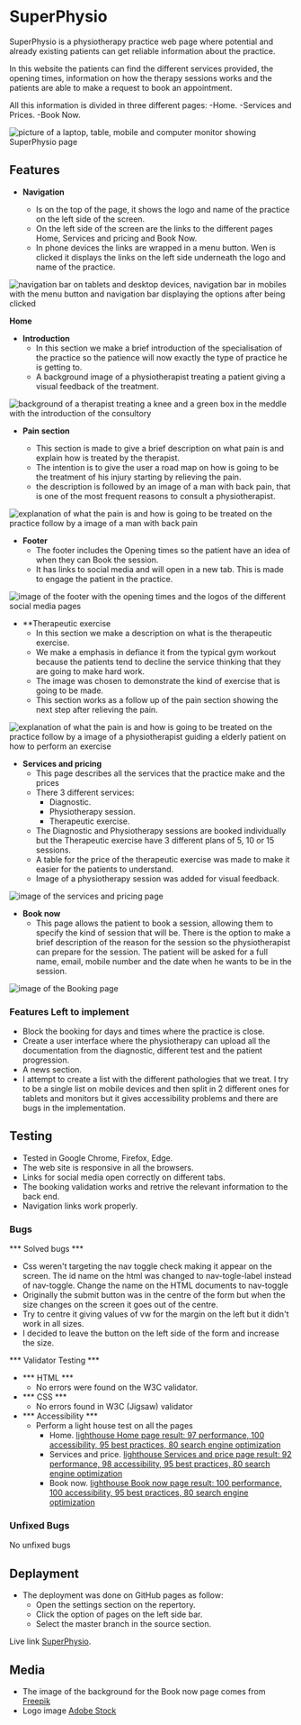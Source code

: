 # SuperPhysio


SuperPhysio is a physiotherapy practice web page where potential and already existing patients can get reliable information about the practice.


In this website the patients can find the different services provided, the opening times, information on how the therapy sessions works and the patients are able to make a request to book an appointment.


All this information is divided in three different pages:
-Home.
-Services and Prices.
-Book Now.






![picture of a laptop, table, mobile and computer monitor showing SuperPhysio page](/assets/images/responsive.jpg)




## Features


- **Navigation**


    - Is on the top of the page, it shows the logo and name of the practice on the left side of the screen.
    - On the left side of the screen are the links to the different pages Home, Services and pricing and Book Now.
    - In phone devices the links are wrapped in a menu button. Wen is clicked it displays the links on the left side underneath the logo and name of the practice.






![navigation bar on tablets and desktop devices, navigation bar in mobiles with the menu button and navigation bar displaying the options after being clicked](/assets/images/navigation.jpg)




**Home**


- **Introduction**
    - In this section we make a brief introduction of the specialisation of the practice so the patience will now exactly the type of practice he is getting to.
    - A background image of a physiotherapist treating a patient giving a visual feedback of the treatment.






![background of a therapist treating a knee and a green box in the meddle with the introduction of the consultory](/assets/images/introduction.jpg)




- **Pain section**


    - This section is made to give a brief description on what pain is and explain how is treated by the therapist.
    - The intention is to give the user a road map on how is going to be the treatment of his injury starting by relieving the pain.
    - the description is followed by an image of a man with back pain, that is one of the most frequent reasons to consult a physiotherapist.




![explanation of what the pain is and how is going to be treated on the practice follow by a image of a man with back pain](/assets/images/pain-section.jpg)




- **Footer**
    - The footer includes the Opening times so the patient have an idea of when they can Book the session.
    - It has links to social media and will open in a new tab. This is made to engage the patient in the practice.


![image of the footer with the opening times and the logos of the different social media pages](/assets/images/footer.jpg)




- **Therapeutic exercise
    - In this section we make a description on what is the therapeutic exercise.
    - We make a emphasis in defiance it from the typical gym workout because the patients tend to decline the service thinking that they are going to make hard work.
    - The image was chosen to demonstrate the kind of exercise that is going to be made.
    - This section works as a follow up of the pain section showing the next step after relieving the pain.




![explanation of what the pain is and how is going to be treated on the practice follow by a image of a physiotherapist guiding a elderly patient on how to perform an exercise](/assets/images/texercise.jpg)




- **Services and pricing**
    - This page describes all the services that the practice make and the prices
    - There 3 different services:
        - Diagnostic.
        - Physiotherapy session.
        - Therapeutic exercise.
    - The Diagnostic and Physiotherapy sessions are booked individually but the Therapeutic exercise have 3 different plans of 5, 10 or 15 sessions.
    - A table for the price of the therapeutic exercise was made to make it easier for the patients to understand.
    - Image of a physiotherapy session was added for visual feedback.




![image of the services and pricing page](/assets/images/services-and-pricing.jpg)




- **Book now**
    - This page allows the patient to book a session, allowing them to specify the kind of session that will be. There is the option to make a brief description of the reason for the session so the physiotherapist can prepare for the session. The patient will be asked for a full name, email, mobile number and the date when he wants to be in the session.




![image of the Booking page](/assets/images/booking-page.png)




### Features Left to implement ###
- Block the booking for days and times where the practice is close.
- Create a user interface where the physiotherapy can upload all the documentation from the diagnostic, different test and the patient progression.
- A news section.
- I attempt to create a list with the different pathologies that we treat. I try to be a single list on mobile devices and then split in 2 different ones for tablets and monitors but it gives accessibility problems and there are bugs in the implementation.




## Testing ##
- Tested in Google Chrome, Firefox, Edge.
- The web site is responsive in all the browsers.
- Links for social media open correctly on different tabs.
- The booking validation works and retrive the relevant information to the back end.
- Navigation links work properly.


### Bugs ###


*** Solved bugs ***
- Css weren't targeting the nav toggle check making it appear on the screen. The id name on the html was changed to nav-togle-label instead of nav-toggle. Change the name on the HTML documents to nav-toggle
- Originally the submit button was in the centre of the form but when the size changes on the screen it goes out of the centre.
- Try to centre it giving values of vw for the margin on the left but it didn't work in all sizes.
- I decided to leave the button on the left side of the form and increase the size.


*** Validator Testing ***
- *** HTML ***
    - No errors were found on the W3C validator.
- *** CSS ***
    - No errors found in W3C (Jigsaw) validator
- *** Accessibility ***
    - Perform a light house test on all the pages
        - Home.
        [lighthouse Home page result: 97 performance, 100 accessibility, 95 best practices, 80 search engine optimization](/assets/images/lighthouse-home.jpg)
        - Services and price.
        [lighthouse Services and price page result: 92 performance, 98 accessibility, 95 best practices, 80 search engine optimization](/assets/images/lighthouse-services-and-prices.jpg)
        - Book now.
        [lighthouse Book now page result: 100 performance, 100 accessibility, 95 best practices, 80 search engine optimization](/assets/images/lighthouse-book-now.jpg)


### Unfixed Bugs ###


No unfixed bugs


## Deplayment ##
- The deployment was done on GitHub pages as follow:
    - Open the settings section on the repertory.
    - Click the option of pages on the left side bar.
    - Select the master branch in the source section.


Live link [SuperPhysio](https://luisg882.github.io/Super-Physio-main/index.html).


## Media ##


- The image of the background for the Book now page comes from [Freepik](https://www.freepik.com/premium-photo/physiotherapist-giving-shoulder-therapy-woman_7875941.htm)
- Logo image [Adobe Stock](https://stock.adobe.com/search?k=%22spine+vector%22)
